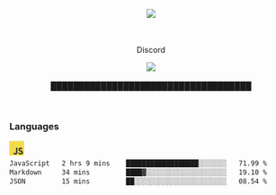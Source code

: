 <p align="center">
  <img src="https://lewd.pics/p/Nlws.png">
</p>
‎<p align="center">Discord</p>

<p align="center">
  <img src="https://discord.c99.nl/widget/theme-2/287977955240706060.png">
</p>

<p align="center">████████████████████████████████████</p></br>

### Languages

<img align="left" alt="JavaScript" width="26px" src="https://raw.githubusercontent.com/github/explore/80688e429a7d4ef2fca1e82350fe8e3517d3494d/topics/javascript/javascript.png" /></br>

<!--START_SECTION:waka-->
```text
JavaScript   2 hrs 9 mins    ██████████████████░░░░░░░   71.99 % 
Markdown     34 mins         ████▓░░░░░░░░░░░░░░░░░░░░   19.10 % 
JSON         15 mins         ██░░░░░░░░░░░░░░░░░░░░░░░   08.54 % 
```
<!--END_SECTION:waka-->
